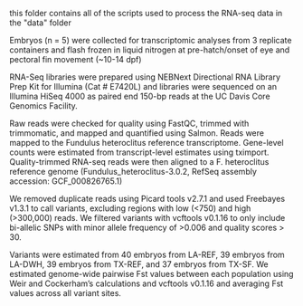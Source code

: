 this folder contains all of the scripts used to process the RNA-seq data in the "data" folder

Embryos (n = 5) were collected for transcriptomic analyses from 3 replicate containers and flash frozen in liquid nitrogen at pre-hatch/onset of eye and pectoral fin movement (~10-14 dpf)

RNA-Seq libraries were prepared using NEBNext Directional RNA Library Prep Kit for Illumina (Cat # E7420L) and libraries were sequenced on an Illumina HiSeq 4000 as paired end 150-bp reads at the UC Davis Core Genomics Facility.


Raw reads were checked for quality using FastQC, trimmed with trimmomatic, and mapped and quantified using Salmon. Reads were mapped to the Fundulus heteroclitus reference transcriptome. Gene-level counts were estimated from transcript-level estimates using tximport. Quality-trimmed RNA-seq reads were then aligned to a F. heteroclitus reference genome (Fundulus_heteroclitus-3.0.2, RefSeq assembly accession: GCF_000826765.1)

We removed duplicate reads using Picard tools v2.7.1 and used Freebayes v1.3.1 to call variants, excluding regions with low (<750) and high (>300,000) reads. We filtered variants with vcftools v0.1.16  to only include bi-allelic SNPs with minor allele frequency of >0.006 and quality scores > 30. 

Variants were estimated from 40 embryos from LA-REF, 39 embryos from LA-DWH, 39 embryos from TX-REF, and 37 embryos from TX-SF. We estimated genome-wide pairwise Fst values between each population using Weir and Cockerham’s calculations and vcftools v0.1.16 and averaging Fst values across all variant sites.
